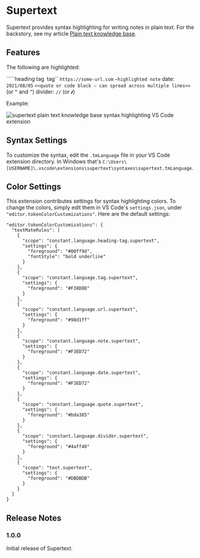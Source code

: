 # Supertext

Supertext provides syntax highlighting for writing notes in plain text. For the backstory, see my article [Plain text knowledge base](https://fpsvogel.com/posts/2021/plain-text-knowledge-base).

## Features

The following are highlighted:

`````heading tag```
```tag``
`https://some-url.com`
`~highlighted note`
date: `2021/08/05`
`<<quote or code block — can spread across multiple lines>>` (or `“` and `”`)
divider: ` // ` (or `🙼`)

Example:

![supertext plain text knowledge base syntax highlighting VS Code extension](example.png)

## Syntax Settings

To customize the syntax, edit the `.tmLanguage` file in your VS Code extension directory. In Windows that's `C:\Users\[USERNAME]\.vscode\extensions\supertext\syntaxes\supertext.tmLanguage`.

## Color Settings

This extension contributes settings for syntax highlighting colors. To change the colors, simply edit them in VS Code's `settings.json`, under `"editor.tokenColorCustomizations"`. Here are the default settings:

    "editor.tokenColorCustomizations": {
      "textMateRules": [
        {
          "scope": "constant.language.heading-tag.supertext",
          "settings": {
            "foreground": "#00ff9d",
            "fontStyle": "bold underline"
          }
        },
        {
          "scope": "constant.language.tag.supertext",
          "settings": {
            "foreground": "#F38D8D"
          }
        },
        {
          "scope": "constant.language.url.supertext",
          "settings": {
            "foreground": "#98d1ff"
          }
        },
        {
          "scope": "constant.language.note.supertext",
          "settings": {
            "foreground": "#F3ED72"
          }
        },
        {
          "scope": "constant.language.date.supertext",
          "settings": {
            "foreground": "#F3ED72"
          }
        },
        {
          "scope": "constant.language.quote.supertext",
          "settings": {
            "foreground": "#bda385"
          }
        },
        {
          "scope": "constant.language.divider.supertext",
          "settings": {
            "foreground": "#4aff40"
          }
        },
        {
          "scope": "text.supertext",
          "settings": {
            "foreground": "#DBDBDB"
          }
        }
      ]
    }

## Release Notes

### 1.0.0

Initial release of Supertext.
